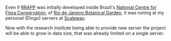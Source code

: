 
Even if [RRAPP](https://br.biodiversity.cloud) was initially developed inside Brazil's [National Centre for Flora Conservation](http://cncflora.jbrj.gov.br), of [Rio de Janeiro Botanical Garden](http://jbrj.gov.br), it was runing at my personal (Diogo) servers at [Scaleway](https://scaleway.com).

Now with the research institute being able to provide new server the project will be able to grow in data size,  that was already limited on a single server.

